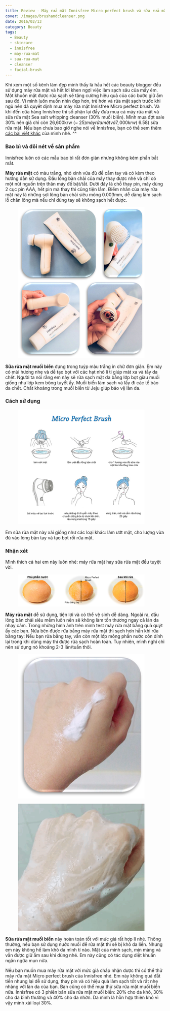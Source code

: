 ```yaml
---
title: Review - Máy rửa mặt Innisfree Micro perfect brush và sữa rửa mặt Sea salt whipping cleanser.
cover: /images/brushandcleanser.png
date: 2016/02/13
category: Beauty
tags:
  - Beauty
  - skincare
  - innisfree
  - may-rua-mat
  - sua-rua-mat
  - cleanser
  - facial-brush
---
```


Khi xem một số kênh làm đẹp mình thấy là hầu hết các beauty blogger đều sử dụng máy rửa mặt và hết lời khen ngợi việc làm sạch sâu của mấy ẻm. Một khuôn mặt được rửa sạch sẽ tăng cường hiệu quả của các bước giữ ẩm sau đó. Vì mình luôn muốn nhìn đẹp hơn, trẻ hơn và rửa mặt sạch trước khi ngủ nên đã quyết định mua máy rửa mặt Innisfree Micro perfect brush. Và khi đến cửa hàng Innisfree thì số phận lại đẩy đưa mua cả máy rửa mặt và sữa rửa mặt Sea salt whipping cleanser (30% muối biển). Mình mua đợt sale 30% nên giá chỉ còn 26,600krw (~ $25) máy rửa mặt và 7,000krw (~$6.58) sữa rửa mặt. Nếu bạn chưa bao giờ nghe nói về Innisfree, bạn có thể xem thêm <a href="http://aquabubu.com/vi/innisfree" target="_blank">các bài viết khác</a> của mình nhé. ^^

### Bao bì và đôi nét về sản phẩm

Innisfree luôn có các mẫu bao bì rất đơn giản nhưng không kém phần bắt mắt.

**Máy rửa mặt** có màu trắng, nhỏ xinh vừa đủ để cầm tay và có kèm theo hướng dẫn sử dụng. Đầu lông bàn chải của máy thay được nhé và chỉ có một nút nguồn trên thân máy để bật/tắt. Dưới đáy là chỗ thay pin, máy dùng 2 cục pin AAA, hết pin mà thay thì cũng tiện lắm. Điểm nhấn của máy rửa mặt này là những sợi lông bàn chải siêu mỏng 0.003mm, dễ dàng làm sạch lỗ chân lông mà nếu chỉ dùng tay sẽ không sạch hết được.
 
<figure style="width: 400px" class="align-center">
  <img src="./brushandfoam.png" alt="">
  <figcaption></figcaption>
</figure>

**Sữa rửa mặt muối biển** đựng trong tuýp màu trắng in chữ đơn giản. Em này có mùi hương nhẹ và dễ tạo bọt với các hạt nhỏ li ti giúp mát xa và tẩy da chết. Người ta nói rằng em này sẽ rửa sạch mặt da bằng lớp bọt giàu muối giống như lớp kem bông tuyết ấy. Muối biển làm sạch và lấy đi các tế bào da chết. Chất khoáng trong muối biển từ Jeju giúp bảo vệ làn da.

### Cách sử dụng

<figure style="width: 400px" class="align-center">
  <img src="./brushandfoam2.png" alt="">
  <figcaption></figcaption>
</figure>

Em sữa rửa mặt này xài giống như các loại khác: làm ướt mặt, cho lượng vừa đủ vào lòng bàn tay và tạo bọt rồi rửa mặt.

### Nhận xét

Mình thích cả hai em này luôn nhé: máy rửa mặt hay sữa rửa mặt đều tuyệt vời. 

<figure style="width: 400px" class="align-center">
  <img src="./brushandfoam3.png" alt="">
  <figcaption></figcaption>
</figure>

**Máy rửa mặt** dễ sử dụng, tiện lợi và có thể vệ sinh dễ dàng. Ngoài ra, đầu lông bàn chải siêu mềm luôn nên sẽ không làm tổn thương ngay cả làn da nhạy cảm. Trong những hình ảnh trên mình test máy rửa mặt bằng quả quýt ấy các bạn. Nửa bên được rửa bằng máy rửa mặt thì sạch hơn hẳn khi rửa bằng tay: Nếu bạn rửa bằng tay, vẫn còn một lớp mỏng phấn nước còn dính lại trong khi dùng máy thì được rửa sạch hoàn toàn. Tuy nhiên, mình nghĩ chỉ nên sử dụng nó khoảng 2-3 lần/tuần thôi.

<figure style="width: 400px" class="align-center">
  <img src="./brushandfoam5.png" alt="">
  <figcaption></figcaption>
</figure>

<figure style="width: 400px" class="align-center">
  <img src="./brushandfoam6.gif" alt="">
  <figcaption></figcaption>
</figure>

**Sữa rửa mặt muối biển** này hoàn toàn tốt với mức giá rất hợp lí nhé. Thông thường, nếu bạn sử dụng nước muối để rửa mặt thì sẽ bị khô da liền. Nhưng em này không hề làm khô da mình tí nào. Mặt của mình sạch, mịn màng và vẫn được giữ ẩm sau khi dùng nhé. Em này cũng có tác dụng diệt khuẩn ngăn ngừa mụn nữa.

Nếu bạn muốn mua máy rửa mặt với mức giá chấp nhận được thì có thể thử máy rửa mặt Micro perfect brush của Innisfree nhé. Em này không quá đắt tiền nhưng lại dễ sử dụng, thay pin và có hiệu quả làm sạch tốt và rất nhẹ nhàng với làn da của bạn. Bạn cũng có thể mua thử sữa rửa mặt muối biển nữa. Innisfree có 3 phiên bản sữa rửa mặt muối biển: 20% cho da khô, 30% cho da bình thường và 40% cho da nhờn. Da mình là hỗn hợp thiên khô vì vậy mình xài loại 30%.


